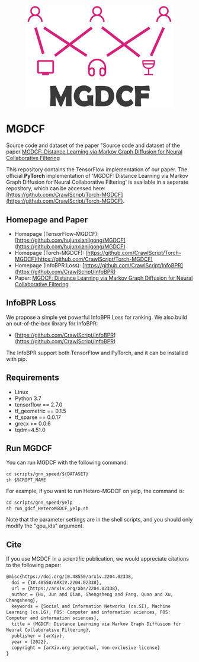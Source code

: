 <p align="center">
<img src="MGDCF_LOGO.png" width="400"/>
</p>

# MGDCF
Source code and dataset of the paper "Source code and dataset of the paper [MGDCF: Distance Learning via Markov Graph Diffusion for Neural Collaborative Filtering](https://arxiv.org/abs/2204.02338)


This repository contains the TensorFlow implementation of our paper. The official **PyTorch** implementation of 'MGDCF: Distance Learning via Markov Graph Diffusion for Neural Collaborative Filtering' is available in a separate repository, which can be accessed here: [https://github.com/CrawlScript/Torch-MGDCF](https://github.com/CrawlScript/Torch-MGDCF).



## Homepage and Paper

+ Homepage (TensorFlow-MGDCF): [https://github.com/hujunxianligong/MGDCF](https://github.com/hujunxianligong/MGDCF)
+ Homepage (Torch-MGDCF): [https://github.com/CrawlScript/Torch-MGDCF](https://github.com/CrawlScript/Torch-MGDCF) 
+ Homepage (InfoBPR Loss): [https://github.com/CrawlScript/InfoBPR](https://github.com/CrawlScript/InfoBPR)
+ Paper: [MGDCF: Distance Learning via Markov Graph Diffusion for Neural Collaborative Filtering](https://arxiv.org/abs/2204.02338) 

## InfoBPR Loss

We propose a simple yet powerful InfoBPR Loss for ranking. We also build an out-of-the-box library for InfoBPR:
+ [https://github.com/CrawlScript/InfoBPR](https://github.com/CrawlScript/InfoBPR)

The InfoBPR support both TensorFlow and PyTorch, and it can be installed with pip.


## Requirements

+ Linux
+ Python 3.7
+ tensorflow == 2.7.0
+ tf_geometric == 0.1.5
+ tf_sparse == 0.0.17
+ grecx >= 0.0.6
+ tqdm=4.51.0


## Run MGDCF

You can run MGDCF with the following command:
```shell
cd scripts/gnn_speed/${DATASET}
sh $SCRIPT_NAME
```
For example, if you want to run Hetero-MGDCF on yelp, the command is:
```shell
cd scripts/gnn_speed/yelp
sh run_gdcf_HeteroMGDCF_yelp.sh
```
Note that the parameter settings are in the shell scripts, and you should only modify the "gpu_ids" argument.



## Cite

If you use MGDCF in a scientific publication, we would appreciate citations to the following paper:

```
@misc{https://doi.org/10.48550/arxiv.2204.02338,
  doi = {10.48550/ARXIV.2204.02338},
  url = {https://arxiv.org/abs/2204.02338},
  author = {Hu, Jun and Qian, Shengsheng and Fang, Quan and Xu, Changsheng},
  keywords = {Social and Information Networks (cs.SI), Machine Learning (cs.LG), FOS: Computer and information sciences, FOS: Computer and information sciences},
  title = {MGDCF: Distance Learning via Markov Graph Diffusion for Neural Collaborative Filtering},
  publisher = {arXiv},
  year = {2022},
  copyright = {arXiv.org perpetual, non-exclusive license}
}
```

